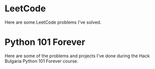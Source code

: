 # LeetCode
Here are some LeetCode problems I've solved.

# Python 101 Forever
Here are some of the problems and projects I've done during the Hack Bulgaria Python 101 Forever course.
